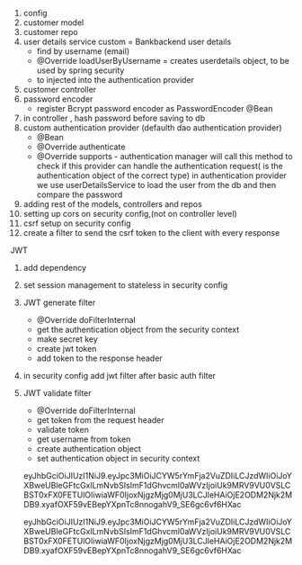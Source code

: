1. config
2. customer model
3. customer repo
3. user details service custom = Bankbackend user details
    - find by username (email)
    - @Override loadUserByUsername = creates userdetails object, to be used by spring security
    - to injected into the authentication provider
4. customer controller
5. password encoder
    - register Bcrypt password encoder as PasswordEncoder @Bean
6. in controller , hash password before saving to db
7. custom authentication provider (defaulth dao authentication provider)
    - @Bean
    - @Override authenticate
    - @Override supports - authentication manager will call this method to check if this provider can handle the authentication request( is the authentication object of the correct type)
in authentication provider we use userDetailsService to load the user from the db and then compare the password
8. adding rest of the models, controllers and repos 
9. setting up cors on security config,(not on controller level)
10. csrf setup on security config
11. create a filter to send the csrf token to the client with every response

JWT
1. add dependency
2. set session management to stateless in security config
3. JWT generate filter
    - @Override doFilterInternal
    - get the authentication object from the security context
    - make secret key
    - create jwt token
    - add token to the response header
4. in security config add jwt filter after basic auth filter
5. JWT validate filter
    - @Override doFilterInternal
    - get token from the request header
    - validate token
    - get username from token
    - create authentication object
    - set authentication object in security context

    eyJhbGciOiJIUzI1NiJ9.eyJpc3MiOiJCYW5rYmFja2VuZDIiLCJzdWIiOiJoYXBweUBleGFtcGxlLmNvbSIsImF1dGhvcml0aWVzIjoiUk9MRV9VU0VSLCBST0xFX0FETUlOIiwiaWF0IjoxNjgzMjg0MjU3LCJleHAiOjE2ODM2Njk2MDB9.xyafOXF59vEBepYXpnTc8nnogahV9_SE6gc6vf6HXac
    
    eyJhbGciOiJIUzI1NiJ9.eyJpc3MiOiJCYW5rYmFja2VuZDIiLCJzdWIiOiJoYXBweUBleGFtcGxlLmNvbSIsImF1dGhvcml0aWVzIjoiUk9MRV9VU0VSLCBST0xFX0FETUlOIiwiaWF0IjoxNjgzMjg0MjU3LCJleHAiOjE2ODM2Njk2MDB9.xyafOXF59vEBepYXpnTc8nnogahV9_SE6gc6vf6HXac